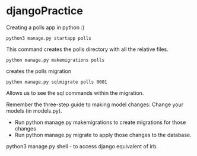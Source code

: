 # djangoPractice

Creating a polls app in python :) 

```
python3 manage.py startapp polls
```
This command creates the polls directory with all the relative files. 
```
python manage.py makemigrations polls
```

creates the polls migration

```
python manage.py sqlmigrate polls 0001
```
Allows us to see the sql commands within the migration. 

Remember the three-step guide to making model changes:
Change your models (in models.py).
- Run python manage.py makemigrations to create migrations for those changes
- Run python manage.py migrate to apply those changes to the database.

python3 manage.py shell - to access django equivalent of irb. 

